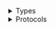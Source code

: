 <details>
<summary>Types</summary>

  - [BatchClient](/aws-sdk-swift/reference/0.x/AWSBatch/BatchClient)
  - [BatchClient.BatchClientConfiguration](/aws-sdk-swift/reference/0.x/AWSBatch/BatchClient.BatchClientConfiguration)
  - [BatchClientLogHandlerFactory](/aws-sdk-swift/reference/0.x/AWSBatch/BatchClientLogHandlerFactory)
  - [BatchClientTypes](/aws-sdk-swift/reference/0.x/AWSBatch/BatchClientTypes)

</details>

<details>
<summary>Protocols</summary>

  - [BatchClientProtocol](/aws-sdk-swift/reference/0.x/AWSBatch/BatchClientProtocol)

</details>
